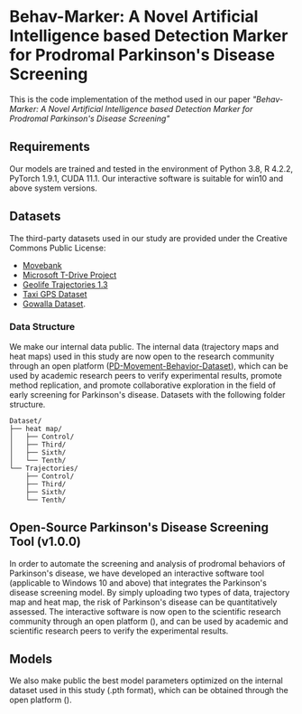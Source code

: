 # Behav-Marker: A Novel Artificial Intelligence based Detection Marker for Prodromal Parkinson's Disease Screening
This is the code implementation of the method used in our paper *"Behav-Marker: A Novel Artificial Intelligence based Detection Marker for Prodromal Parkinson's Disease Screening"*
## Requirements
Our models are trained and tested in the environment of Python 3.8, R 4.2.2, PyTorch 1.9.1, CUDA 11.1. Our interactive software is suitable for win10 and above system versions.
## Datasets
The third-party datasets used in our study are provided under the Creative Commons Public License:  
- [Movebank](https://www.movebank.org/)  
- [Microsoft T-Drive Project](https://www.microsoft.com/en-us/research/publication/t-drive-trajectory-data-sample/)  
- [Geolife Trajectories 1.3](https://www.microsoft.com/en-us/download/details.aspx?id=52367)  
- [Taxi GPS Dataset](https://tianchi.aliyun.com/dataset/94216)  
- [Gowalla Dataset](https://snap.stanford.edu/data/loc-gowalla.html).  
### Data Structure
We make our internal data public. The internal data (trajectory maps and heat maps) used in this study are now open to the research community through an open platform ([PD-Movement-Behavior-Dataset](https://huggingface.co/datasets/WeiWei-XPU/PD-Movement-Behavior-Dataset)), which can be used by academic research peers to verify experimental results, promote method replication, and promote collaborative exploration in the field of early screening for Parkinson's disease.
Datasets with the following folder structure.
```
Dataset/
├── heat map/
│   ├── Control/
│   ├── Third/
│   ├── Sixth/
│   └── Tenth/
└── Trajectories/
    ├── Control/
    ├── Third/
    ├── Sixth/
    └── Tenth/
 ```
## Open-Source Parkinson's Disease Screening Tool (v1.0.0)
In order to automate the screening and analysis of prodromal behaviors of Parkinson's disease, we have developed an interactive software tool (applicable to Windows 10 and above) that integrates the Parkinson's disease screening model. By simply uploading two types of data, trajectory map and heat map, the risk of Parkinson's disease can be quantitatively assessed. The interactive software is now open to the scientific research community through an open platform (), and can be used by academic and scientific research peers to verify the experimental results.


## Models
We also make public the best model parameters optimized on the internal dataset used in this study (.pth format), which can be obtained through the open platform ().
